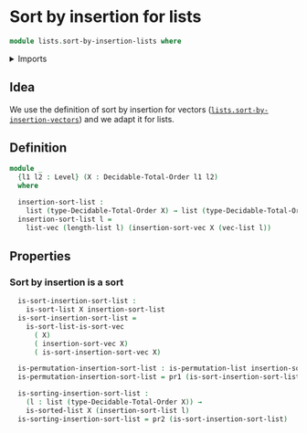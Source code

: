 # Sort by insertion for lists

```agda
module lists.sort-by-insertion-lists where
```

<details><summary>Imports</summary>

```agda
open import foundation.universe-levels
open import foundation.functions
open import foundation.dependent-pair-types

open import order-theory.decidable-total-orders

open import lists.lists
open import lists.sorting-algorithms-lists
open import lists.sort-by-insertion-vectors
open import lists.arrays
open import lists.permutation-lists
open import lists.sorted-lists
```

</details>

## Idea

We use the definition of sort by insertion for vectors ([`lists.sort-by-insertion-vectors`](lists.sort-by-insertion-vectors.lagda.md)) and we adapt it for lists.

## Definition

```agda
module _
  {l1 l2 : Level} (X : Decidable-Total-Order l1 l2)
  where

  insertion-sort-list :
    list (type-Decidable-Total-Order X) → list (type-Decidable-Total-Order X)
  insertion-sort-list l =
    list-vec (length-list l) (insertion-sort-vec X (vec-list l))
```

## Properties

### Sort by insertion is a sort

```agda
  is-sort-insertion-sort-list :
    is-sort-list X insertion-sort-list
  is-sort-insertion-sort-list =
    is-sort-list-is-sort-vec
      ( X)
      ( insertion-sort-vec X)
      ( is-sort-insertion-sort-vec X)

  is-permutation-insertion-sort-list : is-permutation-list insertion-sort-list
  is-permutation-insertion-sort-list = pr1 (is-sort-insertion-sort-list)

  is-sorting-insertion-sort-list :
    (l : list (type-Decidable-Total-Order X)) →
    is-sorted-list X (insertion-sort-list l)
  is-sorting-insertion-sort-list = pr2 (is-sort-insertion-sort-list)
```
